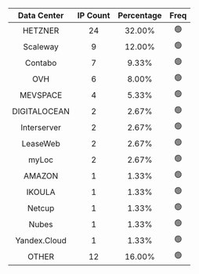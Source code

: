 | Data Center | IP Count | Percentage | Freq |
|:------------:|:--------:|:-----------:|:-----:|
| HETZNER | 24 | 32.00% | 🟢 |
| Scaleway | 9 | 12.00% | 🟢 |
| Contabo | 7 | 9.33% | 🟢 |
| OVH | 6 | 8.00% | 🟢 |
| MEVSPACE | 4 | 5.33% | 🟢 |
| DIGITALOCEAN | 2 | 2.67% | 🟢 |
| Interserver | 2 | 2.67% | 🟢 |
| LeaseWeb | 2 | 2.67% | 🟢 |
| myLoc | 2 | 2.67% | 🟢 |
| AMAZON | 1 | 1.33% | 🟢 |
| IKOULA | 1 | 1.33% | 🟢 |
| Netcup | 1 | 1.33% | 🟢 |
| Nubes | 1 | 1.33% | 🟢 |
| Yandex.Cloud | 1 | 1.33% | 🟢 |
| OTHER | 12 | 16.00% | 🟢 |